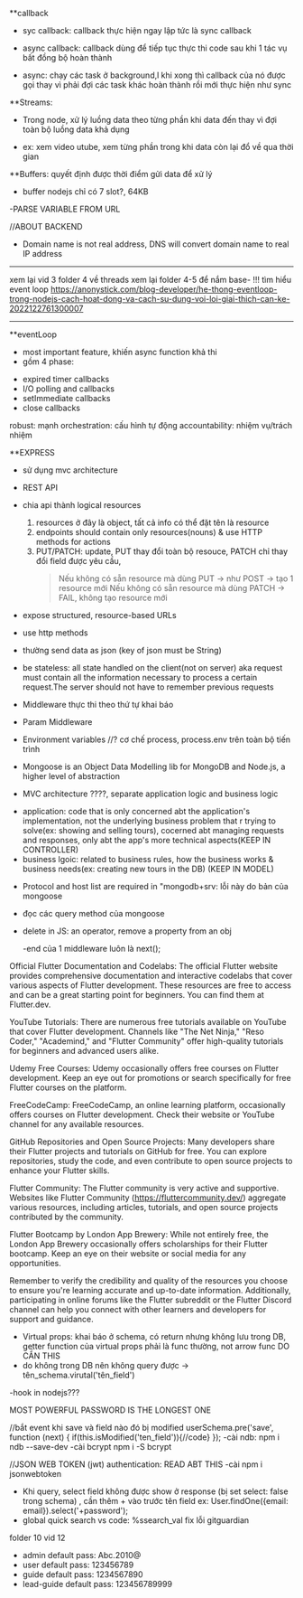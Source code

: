 \*\*callback

- syc callback: callback thực hiện ngay lập tức là sync callback
- async callback: callback dùng để tiếp tục thực thi code sau khi 1 tác vụ bất đồng bộ hoàn thành

- async: chạy các task ở background,l khi xong thì callback của nó được gọi thay vì phải đợi các task khác hoàn thành rồi mới thực hiện như sync

\*\*Streams:

- Trong node, xử lý luồng data theo từng phần khi data đến thay vì đợi toàn bộ luồng data khả dụng

* ex: xem video utube, xem từng phần trong khi data còn lại đổ về qua thời gian

\*\*Buffers: quyết định được thời điểm gửi data để xử lý

- buffer nodejs chỉ có 7 slot?, 64KB

-PARSE VARIABLE FROM URL

//ABOUT BACKEND

- Domain name is not real address, DNS will convert domain name to real IP address

---

xem lại vid 3 folder 4 về threads
xem lại folder 4-5 để nắm base-
!!! tìm hiểu event loop
https://anonystick.com/blog-developer/he-thong-eventloop-trong-nodejs-cach-hoat-dong-va-cach-su-dung-voi-loi-giai-thich-can-ke-2022122761300007

---

\*\*eventLoop

- most important feature, khiến async function khả thi
- gồm 4 phase:

* expired timer callbacks
* I/O polling and callbacks
* setImmediate callbacks
* close callbacks

robust: mạnh
orchestration: cấu hình tự động
accountability: nhiệm vụ/trách nhiệm

\*\*EXPRESS

- sử dụng mvc architecture

* REST API

- chia api thành logical resources

  1. resources ở đây là object, tất cả info có thể đặt tên là resource
  2. endpoints should contain only resources(nouns) & use HTTP methods for actions
  3. PUT/PATCH: update, PUT thay đổi toàn bộ resouce, PATCH chỉ thay đổi field được yêu cầu,
     > Nếu không có sẵn resource mà dùng PUT -> như POST -> tạo 1 resource mới
     > Nếu không có sẵn resource mà dùng PATCH -> FAIL, không tạo resource mới

- expose structured, resource-based URLs
- use http methods
- thường send data as json (key of json must be String)
- be stateless: all state handled on the client(not on server) aka request must contain all the information necessary to process a certain request.The server should not have to remember previous requests

- Middleware thực thi theo thứ tự khai báo
- Param Middleware
- Environment variables
  //? cơ chế process, process.env trên toàn bộ tiến trình

- Mongoose is an Object Data Modelling lib for MongoDB and Node.js, a higher level of abstraction

- MVC architecture ????, separate application logic and business logic

* application: code that is only concerned abt the application's implementation, not the underlying business problem that r trying to solve(ex: showing and selling tours), cocerned abt managing requests and responses, only abt the app's more technical aspects(KEEP IN CONTROLLER)
* business lgoic: related to business rules, how the business works & business needs(ex: creating new tours in the DB) (KEEP IN MODEL)

- Protocol and host list are required in "mongodb+srv: lỗi này do bản của mongoose
- đọc các query method của mongoose

- delete in JS: an operator, remove a property from an obj

  -end của 1 middleware luôn là next();

Official Flutter Documentation and Codelabs: The official Flutter website provides comprehensive documentation and interactive codelabs that cover various aspects of Flutter development. These resources are free to access and can be a great starting point for beginners. You can find them at Flutter.dev.

YouTube Tutorials: There are numerous free tutorials available on YouTube that cover Flutter development. Channels like "The Net Ninja," "Reso Coder," "Academind," and "Flutter Community" offer high-quality tutorials for beginners and advanced users alike.

Udemy Free Courses: Udemy occasionally offers free courses on Flutter development. Keep an eye out for promotions or search specifically for free Flutter courses on the platform.

FreeCodeCamp: FreeCodeCamp, an online learning platform, occasionally offers courses on Flutter development. Check their website or YouTube channel for any available resources.

GitHub Repositories and Open Source Projects: Many developers share their Flutter projects and tutorials on GitHub for free. You can explore repositories, study the code, and even contribute to open source projects to enhance your Flutter skills.

Flutter Community: The Flutter community is very active and supportive. Websites like Flutter Community (https://fluttercommunity.dev/) aggregate various resources, including articles, tutorials, and open source projects contributed by the community.

Flutter Bootcamp by London App Brewery: While not entirely free, the London App Brewery occasionally offers scholarships for their Flutter bootcamp. Keep an eye on their website or social media for any opportunities.

Remember to verify the credibility and quality of the resources you choose to ensure you're learning accurate and up-to-date information. Additionally, participating in online forums like the Flutter subreddit or the Flutter Discord channel can help you connect with other learners and developers for support and guidance.

- Virtual props: khai báo ở schema, có return nhưng không lưu trong DB, getter function của virtual props phải là func thường, not arrow func DO CẦN THIS
- do không trong DB nên không query được
  -> tên_schema.virutal('tên_field')

-hook in nodejs???

MOST POWERFUL PASSWORD IS THE LONGEST ONE

//bắt event khi save và field nào đó bị modified
userSchema.pre('save', function (next) {
if(this.isModified('ten_field')){//code}
});
-cài ndb: npm i ndb --save-dev
-cài bcrypt npm i -S bcrypt

//JSON WEB TOKEN (jwt) authentication: READ ABT THIS
-cài npm i jsonwebtoken

- Khi query, select field không được show ở response (bị set select: false trong schema) , cần thêm + vào trước tên field
  ex: User.findOne({email: email}).select('+password');
- global quick search vs code: %ssearch_val
  fix lỗi gitguardian

folder 10 vid 12

- admin default pass: Abc.2010@
- user default pass: 123456789
- guide default pass: 1234567890
- lead-guide default pass: 123456789999
